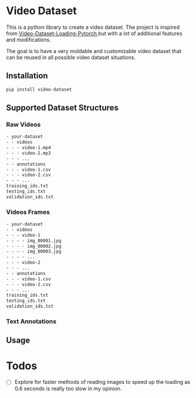 # Video Dataset

This is a python library to create a video dataset. The project is inspired from [Video-Dataset-Loading-Pytorch
](https://github.com/RaivoKoot/Video-Dataset-Loading-Pytorch) but with a lot of additional features and modifications.

The goal is to have a very moldable and customizable video dataset that can be reused in all possible video dataset situations.

## Installation

```bash
pip install video-dataset
```

## Supported Dataset Structures

### Raw Videos

```txt
- your-dataset
- - videos
- - - video-1.mp4
- - - video-2.mp3
- - - ...
- - annotations
- - - video-1.csv
- - - video-2.csv
- - - ...
training_ids.txt
testing_ids.txt
validation_ids.txt
```

### Videos Frames

```txt
- your-dataset
- - videos
- - - video-1
- - - - img_00001.jpg
- - - - img_00002.jpg
- - - - img_00003.jpg
- - - - ...
- - - video-2
- - - ...
- - annotations
- - - video-1.csv
- - - video-2.csv
- - - ...
training_ids.txt
testing_ids.txt
validation_ids.txt
```

### Text Annotations

## Usage

# Todos

- [ ] Explore for faster methods of reading images to speed up the loading as 0.6 seconds is really too slow in my opinion.
